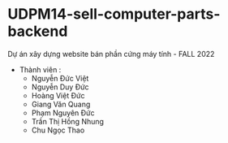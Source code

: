 # UDPM14-sell-computer-parts-backend
Dự án xây dựng website bán phần cứng máy tính - FALL 2022
 - Thành viên :
   + Nguyễn Đức Việt
   + Nguyễn Duy Đức
   + Hoàng Việt Đức
   + Giang Văn Quang
   + Phạm Nguyên Đức
   + Trần Thị Hồng Nhung
   + Chu Ngọc Thao
